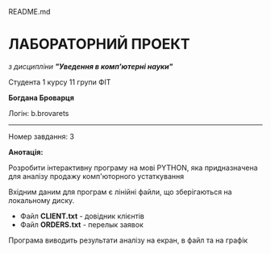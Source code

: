 README.md 

# **ЛАБОРАТОРНИЙ ПРОЕКТ**

_з дисципліни_ **_"Уведення в комп'ютерні науки"_**

Студента 1 курсу 11 групи ФІТ

**Богдана Броварця**

Логін: b.brovarets

---

Номер завдання: 3

**Анотація:**

Розробити інтерактивну програму на мові PYTHON, яка придназначена для аналізу продажу комп'юторного устаткування

Вхідним даним для програм є лінійні файли, що зберігаються на локальному диску.

* Файл **CLIENT.txt** - довідник клієнтів
* Файл **ORDERS.txt** - перелык заявок

Програма виводить результати аналізу на екран, в файл та на графік